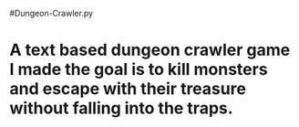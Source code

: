 #Dungeon-Crawler.py
# A text based dungeon crawler game I made the goal is to kill monsters and escape with their treasure without falling into the traps.
